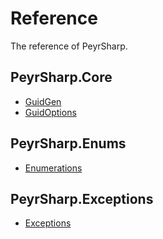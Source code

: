 # Reference
The reference of PeyrSharp.

## PeyrSharp.Core
- [GuidGen](/core/guid)
- [GuidOptions](/core/guid-options)

## PeyrSharp.Enums
- [Enumerations](/enumerations)

## PeyrSharp.Exceptions
- [Exceptions](/exceptions)